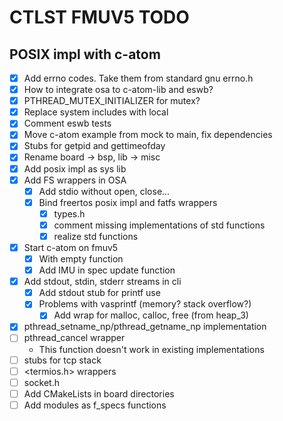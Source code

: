 # CTLST FMUV5 TODO
## POSIX impl with c-atom
- [x] Add errno codes. Take them from standard gnu errno.h
- [x] How to integrate osa to c-atom-lib and eswb?
- [x] PTHREAD_MUTEX_INITIALIZER for mutex?
- [x] Replace system includes with local
- [x] Comment eswb tests
- [x] Move c-atom example from mock to main, fix dependencies
- [x] Stubs for getpid and gettimeofday
- [x] Rename board -> bsp, lib -> misc
- [x] Add posix impl as sys lib
- [x] Add FS wrappers in OSA
  - [x] Add stdio without open, close...
  - [x] Bind freertos posix impl and fatfs wrappers
      - [x] types.h
      - [x] comment missing implementations of std functions
      - [x] realize std functions
- [x] Start c-atom on fmuv5
  - [x] With empty function
  - [x] Add IMU in spec update function
- [x] Add stdout, stdin, stderr streams in cli
  - [x] Add stdout stub for printf use
  - [x] Problems with vasprintf (memory? stack overflow?)
      - [x] Add wrap for malloc, calloc, free (from heap_3)
- [x] pthread_setname_np/pthread_getname_np implementation
- [ ] pthread_cancel wrapper
  - This function doesn't work in existing implementations
- [ ] stubs for tcp stack
- [ ] <termios.h> wrappers
- [ ] socket.h
- [ ] Add CMakeLists in board directories
- [ ] Add modules as f_specs functions
